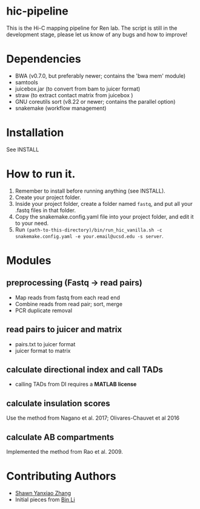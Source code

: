 # hic-pipeline
This is the Hi-C mapping pipeline for Ren lab. The script is still in the development stage, please let us know of any bugs and how to improve!

# Dependencies 
* BWA (v0.7.0, but preferably newer; contains the 'bwa mem' module)
* samtools 
* juicebox.jar (to convert from bam to juicer format)
* straw (to extract contact matrix from juicebox )
* GNU coreutils sort (v8.22 or newer; contains the parallel option) 
* snakemake (workflow management)

# Installation
See INSTALL

# How to run it.
1. Remember to install before running anything (see INSTALL).
2. Create your project folder. 
3. Inside your project folder, create a folder named `fastq`, and put all your .fastq files in that folder.  
4. Copy the snakemake.config.yaml file into your project folder, and edit it to your need. 
5. Run `(path-to-this-directory)/bin/run_hic_vanilla.sh -c snakemake.config.yaml -e your.email@ucsd.edu -s server`. 

# Modules
## preprocessing (Fastq -> read pairs)
* Map reads from fastq from each read end
* Combine reads from read pair; sort, merge
* PCR duplicate removal
## read pairs to juicer and matrix
* pairs.txt to juicer format
* juicer format to matrix
## calculate directional index and call TADs
* calling TADs from DI requires a **MATLAB license**
## calculate insulation scores
  Use the method from Nagano et al. 2017; Olivares-Chauvet et al 2016
## calculate AB compartments
  Implemented the method from Rao et al. 2009. 
  
# Contributing Authors
* [Shawn Yanxiao Zhang](https://github.com/shawnzhangyx)
* Initial pieces from [Bin Li](https://github.com/bil022)
